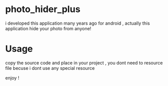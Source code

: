 # photo_hider_plus
i developed this application many years ago for android , actually this application hide your photo from anyone!

# Usage 
copy the source code and place  in your project , you dont need to resource file  becuse i dont use any special resource 

enjoy !
